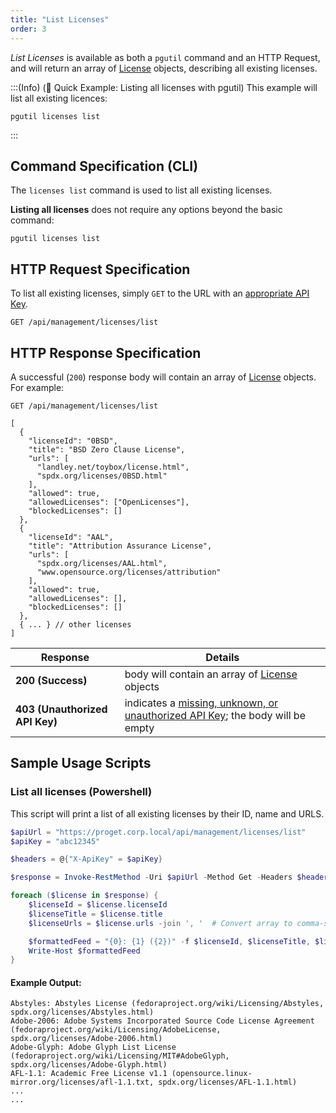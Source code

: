 ```yaml
---
title: "List Licenses"
order: 3
---
```


*List Licenses* is available as both a `pgutil` command and an HTTP Request, and will return an array of [License](/docs/proget/reference-api/proget-api-licenses#license-object) objects, describing all existing licenses.

:::(Info) (🚀 Quick Example: Listing all licenses with pgutil)
This example will list all existing licences:
```
pgutil licenses list
```
:::

## Command Specification (CLI)
The `licenses list` command is used to list all existing licenses.

**Listing all licenses** does not require any options beyond the basic command:
```
pgutil licenses list
```

## HTTP Request Specification
To list all existing licenses, simply `GET` to the URL with an [appropriate API Key](/docs/proget/reference-api/proget-api-licenses#authentication).

```
GET /api/management/licenses/list
```

## HTTP Response Specification
A successful (`200`) response body will contain an array of [License](/docs/proget/reference-api/proget-api-licenses#license-object) objects. For example:

```
GET /api/management/licenses/list

[
  {
    "licenseId": "0BSD",
    "title": "BSD Zero Clause License",
    "urls": [
      "landley.net/toybox/license.html",
      "spdx.org/licenses/0BSD.html"
    ],
    "allowed": true,
    "allowedLicenses": ["OpenLicenses"],
    "blockedLicenses": []
  },
  {
    "licenseId": "AAL",
    "title": "Attribution Assurance License",
    "urls": [
      "spdx.org/licenses/AAL.html",
      "www.opensource.org/licenses/attribution"
    ],
    "allowed": true,
    "allowedLicenses": [],
    "blockedLicenses": []
  },
  { ... } // other licenses
]
```

| Response | Details |
|---|---|
| **200 (Success)** | body will contain an array of [License](/docs/proget/reference-api/proget-api-licenses#license-object) objects |
|  **403 (Unauthorized API Key)** | indicates a [missing, unknown, or unauthorized API Key](/docs/proget/reference-api/proget-api-licenses#authentication); the body will be empty |

## Sample Usage Scripts

### List all licenses (Powershell)
This script will print a list of all existing licenses by their ID, name and URLS. 

```powershell
$apiUrl = "https://proget.corp.local/api/management/licenses/list"
$apiKey = "abc12345"

$headers = @{"X-ApiKey" = $apiKey}

$response = Invoke-RestMethod -Uri $apiUrl -Method Get -Headers $headers

foreach ($license in $response) {
    $licenseId = $license.licenseId
    $licenseTitle = $license.title
    $licenseUrls = $license.urls -join ', '  # Convert array to comma-separated string

    $formattedFeed = "{0}: {1} ({2})" -f $licenseId, $licenseTitle, $licenseUrls
    Write-Host $formattedFeed
}
```

#### Example Output:

```
Abstyles: Abstyles License (fedoraproject.org/wiki/Licensing/Abstyles, spdx.org/licenses/Abstyles.html)
Adobe-2006: Adobe Systems Incorporated Source Code License Agreement (fedoraproject.org/wiki/Licensing/AdobeLicense, spdx.org/licenses/Adobe-2006.html)
Adobe-Glyph: Adobe Glyph List License (fedoraproject.org/wiki/Licensing/MIT#AdobeGlyph, spdx.org/licenses/Adobe-Glyph.html)
AFL-1.1: Academic Free License v1.1 (opensource.linux-mirror.org/licenses/afl-1.1.txt, spdx.org/licenses/AFL-1.1.html)
...
...
```
